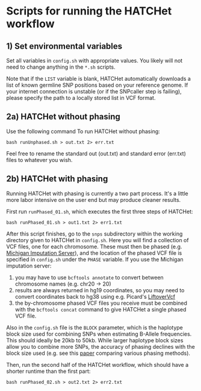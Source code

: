 # Scripts for running the HATCHet workflow

## 1) Set environmental variables

Set all variables in `config.sh` with appropriate values. You likely will not need to change anything in the `*.sh` scripts.

Note that if the `LIST` variable is blank, HATCHet automatically downloads a list of known germline SNP positions based on your reference genome. If your internet connection is unstable (or if the SNPcaller step is failing), please specify the path to a locally stored list in VCF format.

## 2a) HATCHet without phasing

Use the following command To run HATCHet without phasing:

```
bash runUnphased.sh > out.txt 2> err.txt
```

Feel free to rename the standard out (out.txt) and standard error (err.txt) files to whatever you wish.

## 2b) HATCHet with phasing

Running HATCHet with phasing is currently a two part process. It's a little more labor intensive on the user end but may produce cleaner results.

First run `runPhased_01.sh`, which executes the first three steps of HATCHet:
```
bash runPhased_01.sh > out1.txt 2> err1.txt
```

After this script finishes, go to the `snps` subdirectory within the working directory given to HATCHet in `config.sh`. Here you will find a collection of VCF files, one for each chromosome. These must then be phased (e.g. [Michigan Imputation Server](https://imputationserver.sph.umich.edu/index.html#!)), and the location of the phased VCF file is specified in `config.sh` under the `PHASE` variable. If you use the Michigan imputation server: 

1. you may have to use `bcftools annotate` to convert between chromosome names (e.g. chr20 -> 20)
2. results are always returned in hg19 coordinates, so you may need to convert coordinates back to hg38 using e.g. Picard's [LiftoverVcf](https://broadinstitute.github.io/picard/command-line-overview.html#LiftoverVcf)
3. the by-chromosome phased VCF files you receive must be combined with the `bcftools concat` command to give HATCHet a single phased VCF file.

Also in the `config.sh` file is the `BLOCK` parameter, which is the haplotype block size used for combining SNPs when estimating B-Allele frequencies. This should ideally be 20kb to 50kb. While larger haplotype block sizes allow you to combine more SNPs, the accuracy of phasing declines with the block size used (e.g. see this [paper](https://journals.plos.org/plosgenetics/article?id=10.1371/journal.pgen.1007308) comparing various phasing methods).

Then, run the second half of the HATCHet workflow, which should have a shorter runtime than the first part:

```
bash runPhased_02.sh > out2.txt 2> err2.txt
```
